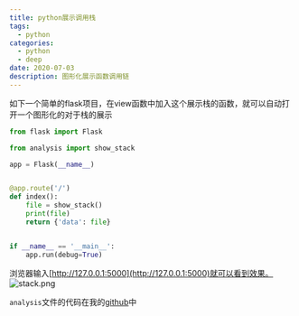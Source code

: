 ```yaml
---
title: python展示调用栈
tags:
  - python
categories:
  - python
  - deep
date: 2020-07-03
description: 图形化展示函数调用链
---
```

如下一个简单的flask项目，在view函数中加入这个展示栈的函数，就可以自动打开一个图形化的对于栈的展示
<!-- more -->
```python
from flask import Flask

from analysis import show_stack

app = Flask(__name__)


@app.route('/')
def index():
    file = show_stack()
    print(file)
    return {'data': file}


if __name__ == '__main__':
    app.run(debug=True)

```

浏览器输入[http://127.0.0.1:5000](http://127.0.0.1:5000)就可以看到效果。
![stack.png](https://i.loli.net/2020/07/03/K1zqjI87bFOlTUi.png)

`analysis`文件的代码在我的[github](https://github.com/vissssa/awesome-pythonlib/blob/master/analysis.py#L13)中
